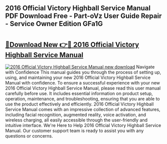 ## 2016 Official Victory Highball Service Manual PDF Download Free - Part-oVz User Guide Repair - Service Owner Edition GFa1G

# <h2><a href="http://bc63780.oget.top/?id=2016+Official+Victory+Highball+Service+Manual">🔗Download New 👉🔴 2016 Official Victory Highball Service Manual</a></h2>

[![2016 Official Victory Highball Service Manual new download](https://i.imgur.com/5g1atiW.png)](http://bc63780.oget.top/?id=2016+Official+Victory+Highball+Service+Manual)
Navigate with Confidence This manual guides you through the process of setting up, using, and maintaining your new 2016 Official Victory Highball Service Manual with confidence. To ensure a successful experience with your new 2016 Official Victory Highball Service Manual, please read this user manual carefully before use. It includes essential information on product setup, operation, maintenance, and troubleshooting, ensuring that you are able to use the product effectively and efficiently. 2016 Official Victory Highball Service Manual comes with an impressive collection of advanced features, including facial recognition, augmented reality, voice activation, and wireless charging, all easily accessible through the user-friendly and intuitive interface. We're Here to Help 2016 Official Victory Highball Service Manual. Our customer support team is ready to assist you with any questions or concerns.
